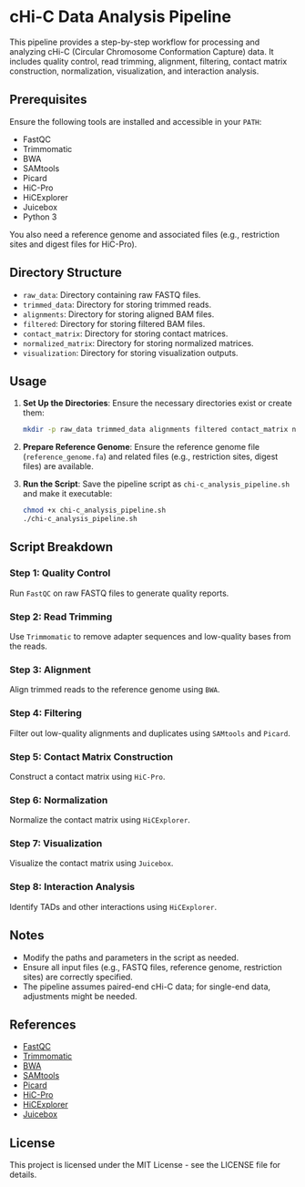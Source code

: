 # cHi-C Data Analysis Pipeline

This pipeline provides a step-by-step workflow for processing and analyzing cHi-C (Circular Chromosome Conformation Capture) data. It includes quality control, read trimming, alignment, filtering, contact matrix construction, normalization, visualization, and interaction analysis.

## Prerequisites

Ensure the following tools are installed and accessible in your `PATH`:

- FastQC
- Trimmomatic
- BWA
- SAMtools
- Picard
- HiC-Pro
- HiCExplorer
- Juicebox
- Python 3

You also need a reference genome and associated files (e.g., restriction sites and digest files for HiC-Pro).

## Directory Structure

- `raw_data`: Directory containing raw FASTQ files.
- `trimmed_data`: Directory for storing trimmed reads.
- `alignments`: Directory for storing aligned BAM files.
- `filtered`: Directory for storing filtered BAM files.
- `contact_matrix`: Directory for storing contact matrices.
- `normalized_matrix`: Directory for storing normalized matrices.
- `visualization`: Directory for storing visualization outputs.

## Usage

1. **Set Up the Directories**:
    Ensure the necessary directories exist or create them:

    ```bash
    mkdir -p raw_data trimmed_data alignments filtered contact_matrix normalized_matrix visualization
    ```

2. **Prepare Reference Genome**:
    Ensure the reference genome file (`reference_genome.fa`) and related files (e.g., restriction sites, digest files) are available.

3. **Run the Script**:
    Save the pipeline script as `chi-c_analysis_pipeline.sh` and make it executable:

    ```bash
    chmod +x chi-c_analysis_pipeline.sh
    ./chi-c_analysis_pipeline.sh
    ```

## Script Breakdown

### Step 1: Quality Control

Run `FastQC` on raw FASTQ files to generate quality reports.

### Step 2: Read Trimming

Use `Trimmomatic` to remove adapter sequences and low-quality bases from the reads.

### Step 3: Alignment

Align trimmed reads to the reference genome using `BWA`.

### Step 4: Filtering

Filter out low-quality alignments and duplicates using `SAMtools` and `Picard`.

### Step 5: Contact Matrix Construction

Construct a contact matrix using `HiC-Pro`.

### Step 6: Normalization

Normalize the contact matrix using `HiCExplorer`.

### Step 7: Visualization

Visualize the contact matrix using `Juicebox`.

### Step 8: Interaction Analysis

Identify TADs and other interactions using `HiCExplorer`.

## Notes

- Modify the paths and parameters in the script as needed.
- Ensure all input files (e.g., FASTQ files, reference genome, restriction sites) are correctly specified.
- The pipeline assumes paired-end cHi-C data; for single-end data, adjustments might be needed.

## References

- [FastQC](https://www.bioinformatics.babraham.ac.uk/projects/fastqc/)
- [Trimmomatic](http://www.usadellab.org/cms/?page=trimmomatic)
- [BWA](http://bio-bwa.sourceforge.net/)
- [SAMtools](http://www.htslib.org/)
- [Picard](http://broadinstitute.github.io/picard/)
- [HiC-Pro](https://github.com/nservant/HiC-Pro)
- [HiCExplorer](https://hicexplorer.readthedocs.io/en/latest/)
- [Juicebox](https://github.com/aidenlab/Juicebox)

## License

This project is licensed under the MIT License - see the LICENSE file for details.
